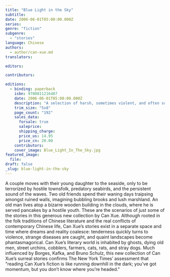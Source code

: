 ```yaml
---
title: "Blue Light in the Sky"
subtitle:
date: 2006-06-01T05:00:00.000Z
series:
genre: "fiction"
subgenre:
  - "stories"
language: Chinese
authors:
  - author/can-xue.md
translators:

editors:

contributors:

editions:
  - binding: paperback
    isbn: 9780811216487
    date: 2006-06-01T05:00:00.000Z
    description: "A selection of harsh, sometimes violent, and often surreal stories by the premier young avant-garde Chinese woman writer. "
    trim_size: "5x8"
    page_count: "192"
    sales_data:
      forsale: true
      saleprice:
      shipping_charge:
      price_us: 14.95
      price_cn: 20.00
    contributors:
    cover_image: Blue_Light_In_The_Sky.jpg
featured_image:
  file:
draft: false
_slug: blue-light-in-the-sky
---
```


A couple moves with their young daughter to the seaside, only to be terrorized by hostile townsfolk, predatory seabirds, and the persistent sound of the waves. Two old friends spend their waning days traipsing amongst ruined walls, imagining bubbling brooks and lush marshland. An old man lives atop a bizarre wooden building in the clouds, where he is served pancakes by a hostile youth. These are the scenarios of just some of the stories in this generous new collection by Can Xue. Although rooted in the folk traditions of Chinese literature and the real conflicts of contemporary Chinese life, Can Xue’s stories exist in a separate space and time where dreams and reality coalesce: tenderness quickly turns to violence, strange diseases are caught, and quaint landscapes become phantasmagorical. Can Xue’s literary world is inhabited by ghosts, dying old men, street urchins, cobblers, farmers, cats, rats, and stray dogs. Much influenced by Borges, Kafka, and Bruno Schulz, this new collection of Can Xue’s surreal stories confirms The New York Times’ assessment that "reading Can Xue’s fiction is like running downhill in the dark; you’ve got momentum, but you don’t know where you’re headed."

